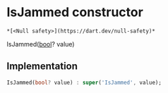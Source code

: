 


# IsJammed constructor




    *[<Null safety>](https://dart.dev/null-safety)*



IsJammed([bool](https://api.flutter.dev/flutter/dart-core/bool-class.html)? value)





## Implementation

```dart
IsJammed(bool? value) : super('IsJammed', value);
```







